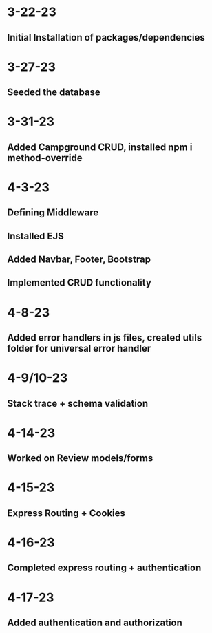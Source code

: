 # 3-22-23
## Initial Installation of packages/dependencies

# 3-27-23
## Seeded the database

# 3-31-23
## Added Campground CRUD, installed npm i method-override

# 4-3-23
## Defining Middleware
## Installed EJS
## Added Navbar, Footer, Bootstrap
## Implemented CRUD functionality

# 4-8-23
## Added error handlers in js files, created utils folder for universal error handler

# 4-9/10-23
## Stack trace + schema validation

# 4-14-23
## Worked on Review models/forms

# 4-15-23
## Express Routing + Cookies

# 4-16-23
## Completed express routing + authentication

# 4-17-23
## Added authentication and authorization
